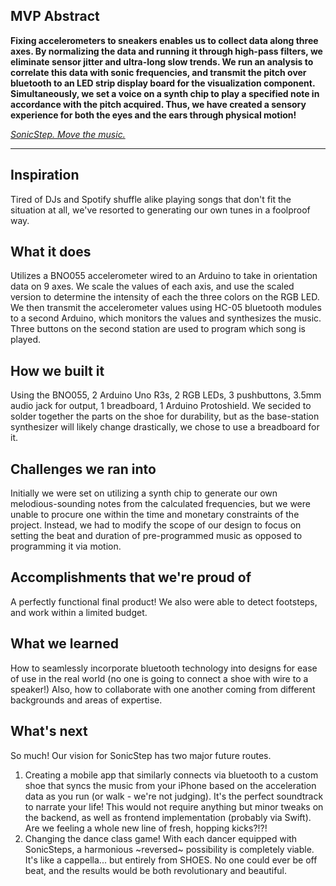 ## MVP Abstract
**Fixing accelerometers to sneakers enables us to collect data along three axes.  By normalizing the data and running it through high-pass filters, we eliminate sensor jitter and ultra-long slow trends.  We run an analysis to correlate this data with sonic frequencies, and transmit the pitch over bluetooth to an LED strip display board for the visualization component.  Simultaneously, we set a voice on a synth chip to play a specified note in accordance with the pitch acquired.  Thus, we have created a sensory experience for both the eyes and the ears through physical motion!**

[_SonicStep.  Move the music._](https://youtu.be/XC2DmUyljfs)

_______________________________________________________________________________________________________

## Inspiration
Tired of DJs and Spotify shuffle alike playing songs that don't fit the situation at all, we've resorted to generating our own tunes in a foolproof way. 

## What it does
Utilizes a BNO055 accelerometer wired to an Arduino to take in orientation data on 9 axes. We scale the values of each axis, and use the scaled version to determine the intensity of each the three colors on the RGB LED. We then transmit the accelerometer values using HC-05 bluetooth modules to a second Arduino, which monitors the values and synthesizes the music. Three buttons on the second station are used to program which song is played.

## How we built it
Using the BNO055, 2 Arduino Uno R3s, 2 RGB LEDs, 3 pushbuttons, 3.5mm audio jack for output, 1 breadboard, 1 Arduino Protoshield.
We secided to solder together the parts on the shoe for durability, but as the base-station synthesizer will likely change drastically, we chose to use a breadboard for it.

## Challenges we ran into
Initially we were set on utilizing a synth chip to generate our own melodious-sounding notes from the calculated frequencies, but we were unable to procure one within the time and monetary constraints of the project.  Instead, we had to modify the scope of our design to focus on setting the beat and duration of pre-programmed music as opposed to programming it via motion.

## Accomplishments that we're proud of
A perfectly functional final product!
We also were able to detect footsteps, and work within a limited budget.

## What we learned
How to seamlessly incorporate bluetooth technology into designs for ease of use in the real world (no one is going to connect a shoe with wire to a speaker!)
Also, how to collaborate with one another coming from different backgrounds and areas of expertise. 

## What's next
So much!  Our vision for SonicStep has two major future routes.  
1. Creating a mobile app that similarly connects via bluetooth to a custom shoe that syncs the music from your iPhone based on the acceleration data as you run (or walk - we're not judging).  It's the perfect soundtrack to narrate your life!  This would not require anything but minor tweaks on the backend, as well as frontend implementation (probably via Swift).  Are we feeling a whole new line of fresh, hopping kicks?!?!
2. Changing the dance class game!  With each dancer equipped with SonicSteps, a harmonious ~reversed~ possibility is completely viable.  It's like a cappella... but entirely from SHOES.  No one could ever be off beat, and the results would be both revolutionary and beautiful.
